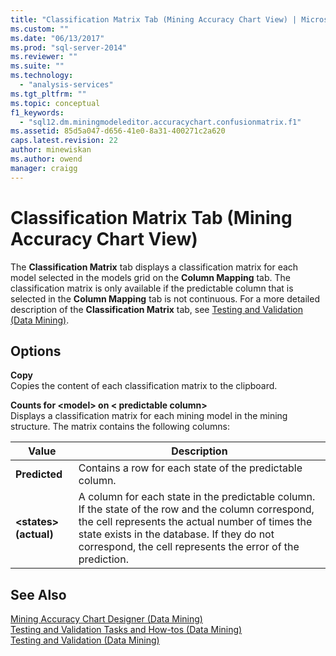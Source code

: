 ```yaml
---
title: "Classification Matrix Tab (Mining Accuracy Chart View) | Microsoft Docs"
ms.custom: ""
ms.date: "06/13/2017"
ms.prod: "sql-server-2014"
ms.reviewer: ""
ms.suite: ""
ms.technology: 
  - "analysis-services"
ms.tgt_pltfrm: ""
ms.topic: conceptual
f1_keywords: 
  - "sql12.dm.miningmodeleditor.accuracychart.confusionmatrix.f1"
ms.assetid: 85d5a047-d656-41e0-8a31-400271c2a620
caps.latest.revision: 22
author: minewiskan
ms.author: owend
manager: craigg
---
```

# Classification Matrix Tab (Mining Accuracy Chart View)
  The **Classification Matrix** tab displays a classification matrix for each model selected in the models grid on the **Column Mapping** tab. The classification matrix is only available if the predictable column that is selected in the **Column Mapping** tab is not continuous. For a more detailed description of the **Classification Matrix** tab, see [Testing and Validation &#40;Data Mining&#41;](data-mining/testing-and-validation-data-mining.md).  
  
## Options  
 **Copy**  
 Copies the content of each classification matrix to the clipboard.  
  
 **Counts for \<model> on \< predictable column>**  
 Displays a classification matrix for each mining model in the mining structure. The matrix contains the following columns:  
  
|Value|Description|  
|-----------|-----------------|  
|**Predicted**|Contains a row for each state of the predictable column.|  
|**\<states> (actual)**|A column for each state in the predictable column. If the state of the row and the column correspond, the cell represents the actual number of times the state exists in the database. If they do not correspond, the cell represents the error of the prediction.|  
  
## See Also  
 [Mining Accuracy Chart Designer &#40;Data Mining&#41;](mining-accuracy-chart-designer-data-mining.md)   
 [Testing and Validation Tasks and How-tos &#40;Data Mining&#41;](data-mining/testing-and-validation-tasks-and-how-tos-data-mining.md)   
 [Testing and Validation &#40;Data Mining&#41;](data-mining/testing-and-validation-data-mining.md)  
  
  
